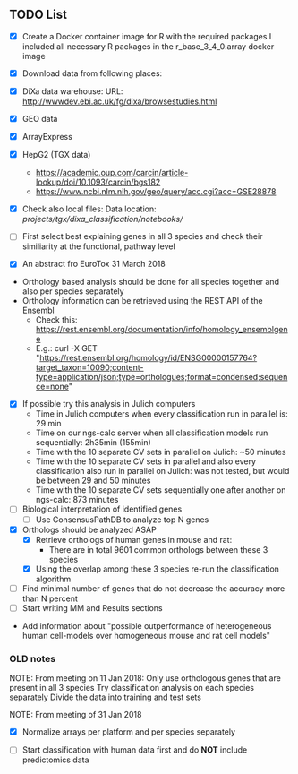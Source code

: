 ## TODO List

<!-- This file contains TODO items for this project  -->
* [x] Create a Docker container image for R with the required packages
  I included all necessary R packages in the r_base_3_4_0:array docker image

* [x] Download data from following places:

* [x] DiXa data warehouse: 
  URL: http://wwwdev.ebi.ac.uk/fg/dixa/browsestudies.html

* [x] GEO data

* [x] ArrayExpress

* [x] HepG2 (TGX data)
  - https://academic.oup.com/carcin/article-lookup/doi/10.1093/carcin/bgs182
  - https://www.ncbi.nlm.nih.gov/geo/query/acc.cgi?acc=GSE28878

* [x] Check also local files:
Data location: _projects/tgx/dixa_classification/notebooks/_

* [ ] First select best explaining genes in all 3 species and check their similiarity at the functional, pathway level
* [x] An abstract fro EuroTox 31 March 2018

* Orthology based analysis should be done for all species together and also per species separately
* Orthology information can be retrieved using the REST API of the Ensembl
  * Check this: https://rest.ensembl.org/documentation/info/homology_ensemblgene
  * E.g.: curl -X GET "https://rest.ensembl.org/homology/id/ENSG00000157764?target_taxon=10090;content-type=application/json;type=orthologues;format=condensed;sequence=none"
* [x] If possible try this analysis in Julich computers
  * Time in Julich computers when every classification run in parallel is: 29 min
  * Time on our ngs-calc server when all classification models run sequentially: 2h35min (155min)
  * Time with the 10 separate CV sets in parallel on Julich: ~50 minutes
  * Time with the 10 separate CV sets in parallel and also every classification also run in parallel on Julich: was not tested, but would be between 29 and 50 minutes
  * Time with the 10 separate CV sets sequentially one after another on ngs-calc: 873 minutes
* [ ] Biological interpretation of identified genes
  * [ ] Use ConsensusPathDB to analyze top N genes
* [x] Orthologs should be analyzed ASAP
  * [x] Retrieve orthologs of human genes in mouse and rat: 
    * There are in total 9601 common orthologs between these 3 species
  * [x] Using the overlap among these 3 species re-run the classification algorithm
* [ ] Find minimal number of genes that do not decrease the accuracy more than N percent
* [ ] Start writing MM and Results sections
* Add information about "possible outperformance of heterogeneous human cell-models over homogeneous mouse and rat cell models"


### OLD notes
NOTE: From meeting on 11 Jan 2018: 
Only use orthologous genes that are present in all 3 species
Try classification analysis on each species separately
Divide the data into training and test sets

NOTE: From meeting of 31 Jan 2018
* [x] Normalize arrays per platform and per species separately

* [ ] Start classification with human data first and do **NOT** include predictomics data
